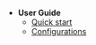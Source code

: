- **User Guide**
    - [Quick start](quick-start.md)
    - [Configurations](configuration.md)
    <!-- - [编程指南](program-guide.md)
    - [web-mvc](web-mvc.md)
    - [spring-boot](spring-boot.md)
    - [过滤器](filter.md)
    - [异常处理](exception-handle.md)
    - [领域驱动设计(DDD)](domain-driven-design.md)
- **Tools**
    - [About](tools/README.md)
    - [HTTP](tools/http.md)
- 示例
    - [showcase](showcase.md)  
- **开发者指南**
    - [框架设计](design.md)
    - [分布式设计](distribution-design.md)
- **更多**
    - [FAQ](FAQ.md)
    - [参与者公约](https://github.com/zhihuili/flower/blob/master/CODE_OF_CONDUCT.md)
    - [参与开发](https://github.com/zhihuili/flower/blob/master/CONTRIBUTING.md)
    - [开源协议](https://github.com/zhihuili/flower/blob/master/LICENSE.txt)
    - [更新日志](https://github.com/zhihuili/flower/blob/master/CHANGELOG.md) -->
    - [更新日志](https://github.com/zhihuili/flower/blob/master/CHANGELOG.md)
    